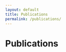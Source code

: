 ```yaml
---
layout: default
title: Publications
permalink: /publications/
---
```


# Publications

 <script src="https://bibbase.org/show?bib=dbellicoso.github.io%2Fpublications%2Fbibliography.bib&jsonp=1"></script>
